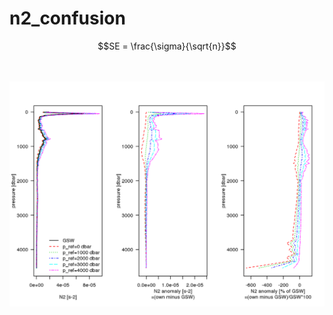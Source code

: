 # n2_confusion

```math
SE = \frac{\sigma}{\sqrt{n}}
```

<br><br>
<img align="left" width="2000" src="_bookdown_files/bookdown_files/figure-html/n2_plot-1.png">

